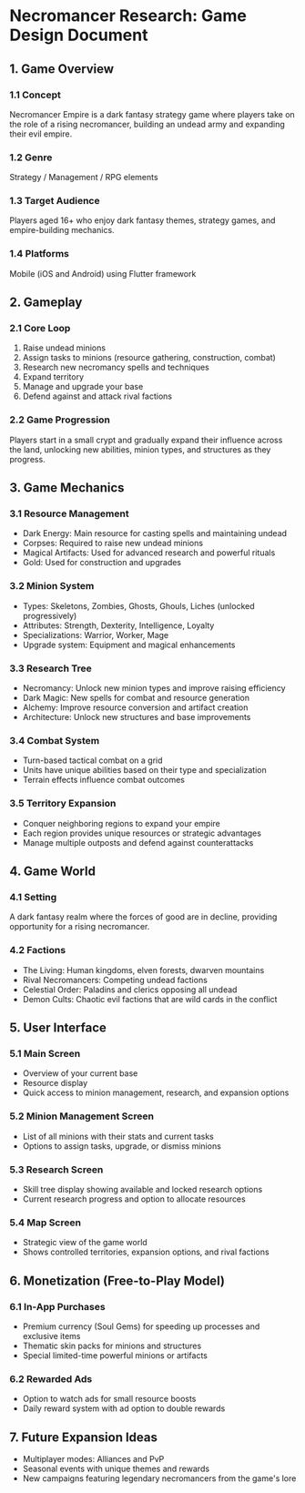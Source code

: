 # Necromancer Research: Game Design Document

## 1. Game Overview

### 1.1 Concept
Necromancer Empire is a dark fantasy strategy game where players take on the role of a rising necromancer, building an undead army and expanding their evil empire.

### 1.2 Genre
Strategy / Management / RPG elements

### 1.3 Target Audience
Players aged 16+ who enjoy dark fantasy themes, strategy games, and empire-building mechanics.

### 1.4 Platforms
Mobile (iOS and Android) using Flutter framework

## 2. Gameplay

### 2.1 Core Loop
1. Raise undead minions
2. Assign tasks to minions (resource gathering, construction, combat)
3. Research new necromancy spells and techniques
4. Expand territory
5. Manage and upgrade your base
6. Defend against and attack rival factions

### 2.2 Game Progression
Players start in a small crypt and gradually expand their influence across the land, unlocking new abilities, minion types, and structures as they progress.

## 3. Game Mechanics

### 3.1 Resource Management
- Dark Energy: Main resource for casting spells and maintaining undead
- Corpses: Required to raise new undead minions
- Magical Artifacts: Used for advanced research and powerful rituals
- Gold: Used for construction and upgrades

### 3.2 Minion System
- Types: Skeletons, Zombies, Ghosts, Ghouls, Liches (unlocked progressively)
- Attributes: Strength, Dexterity, Intelligence, Loyalty
- Specializations: Warrior, Worker, Mage
- Upgrade system: Equipment and magical enhancements

### 3.3 Research Tree
- Necromancy: Unlock new minion types and improve raising efficiency
- Dark Magic: New spells for combat and resource generation
- Alchemy: Improve resource conversion and artifact creation
- Architecture: Unlock new structures and base improvements

### 3.4 Combat System
- Turn-based tactical combat on a grid
- Units have unique abilities based on their type and specialization
- Terrain effects influence combat outcomes

### 3.5 Territory Expansion
- Conquer neighboring regions to expand your empire
- Each region provides unique resources or strategic advantages
- Manage multiple outposts and defend against counterattacks

## 4. Game World

### 4.1 Setting
A dark fantasy realm where the forces of good are in decline, providing opportunity for a rising necromancer.

### 4.2 Factions
- The Living: Human kingdoms, elven forests, dwarven mountains
- Rival Necromancers: Competing undead factions
- Celestial Order: Paladins and clerics opposing all undead
- Demon Cults: Chaotic evil factions that are wild cards in the conflict

## 5. User Interface

### 5.1 Main Screen
- Overview of your current base
- Resource display
- Quick access to minion management, research, and expansion options

### 5.2 Minion Management Screen
- List of all minions with their stats and current tasks
- Options to assign tasks, upgrade, or dismiss minions

### 5.3 Research Screen
- Skill tree display showing available and locked research options
- Current research progress and option to allocate resources

### 5.4 Map Screen
- Strategic view of the game world
- Shows controlled territories, expansion options, and rival factions

## 6. Monetization (Free-to-Play Model)

### 6.1 In-App Purchases
- Premium currency (Soul Gems) for speeding up processes and exclusive items
- Thematic skin packs for minions and structures
- Special limited-time powerful minions or artifacts

### 6.2 Rewarded Ads
- Option to watch ads for small resource boosts
- Daily reward system with ad option to double rewards

## 7. Future Expansion Ideas

- Multiplayer modes: Alliances and PvP
- Seasonal events with unique themes and rewards
- New campaigns featuring legendary necromancers from the game's lore

